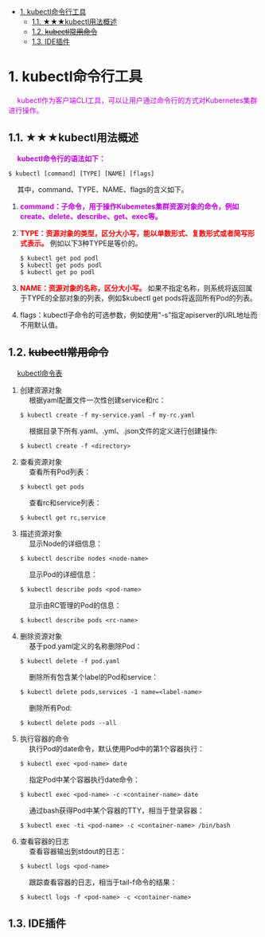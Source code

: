 

<!-- TOC -->

- [1. kubectl命令行工具](#1-kubectl命令行工具)
    - [1.1. ★★★kubectl用法概述](#11-★★★kubectl用法概述)
    - [1.2. ~~kubectl常用命令~~](#12-kubectl常用命令)
    - [1.3. IDE插件](#13-ide插件)

<!-- /TOC -->



# 1. kubectl命令行工具

&emsp; <font color = "clime">kubectl作为客户端CLI工具，可以让用户通过命令行的方式对Kubernetes集群进行操作。</font>  

## 1.1. ★★★kubectl用法概述  
&emsp; **<font color = "clime">kubectl命令行的语法如下：</font>**  

```text
$ kubectl [command] [TYPE] [NAME] [flags]
```
&emsp; 其中，command、TYPE、NAME、flags的含义如下。  
1. **<font color = "clime">command：子命令，用于操作Kubemetes集群资源对象的命令，例如create、delete、describe、get、exec等。</font>**  
2. **<font color = "red">TYPE：资源对象的类型，区分大小写，能以单数形式、复数形式或者简写形式表示。</font>** 例如以下3种TYPE是等价的。  

    ```text
    $ kubectl get pod podl  
    $ kubectl get pods podl  
    $ kubectl get po podl
    ```
3. **<font color = "red">NAME：资源对象的名称，区分大小写。</font>** 如果不指定名称，则系统将返回属于TYPE的全部对象的列表，例如$kubectl get pods将返回所有Pod的列表。
4. flags：kubectl子命令的可选参数，例如使用"-s”指定apiserver的URL地址而不用默认值。  

## 1.2. ~~kubectl常用命令~~
&emsp; [kubectl命令表](http://docs.kubernetes.org.cn/683.html)  
1. 创建资源对象  
    &emsp; 根据yaml配置文件一次性创建service和rc：  

    ```text
    $ kubectl create -f my-service.yaml -f my-rc.yaml 
    ``` 
    &emsp; 根据<directory>目录下所有.yaml、.yml、.json文件的定义进行创建操作: 
    ```text 
    $ kubectl create -f <directory>  
    ```
2. 查看资源对象  
    &emsp; 查看所有Pod列表：  
    ```text
    $ kubectl get pods 
    ``` 
    &emsp; 查看rc和service列表：  
    ```text
    $ kubectl get rc,service 
    ``` 
3. 描述资源对象  
    &emsp; 显示Node的详细信息：  

    ```text
    $ kubectl describe nodes <node-name>  
    ```
    &emsp; 显示Pod的详细信息：  

    ```text
    $ kubectl describe pods <pod-name> 
    ``` 
    &emsp; 显示由RC管理的Pod的信息：  

    ```text
    $ kubectl describe pods <rc-name> 
    ``` 
4. 删除资源对象  
    &emsp; 基于pod.yaml定义的名称删除Pod：  

    ```text
    $ kubectl delete -f pod.yaml  
    ```
    &emsp; 删除所有包含某个label的Pod和service：  

    ```text
    $ kubectl delete pods,services -1 name=<label-name>  
    ```
    &emsp; 删除所有Pod:  

    ```text
    $ kubectl delete pods --all  
    ```
5. 执行容器的命令  
    &emsp; 执行Pod的date命令，默认使用Pod中的第1个容器执行：  

    ```text
    $ kubectl exec <pod-name> date 
    ``` 
    &emsp; 指定Pod中某个容器执行date命令：  

    ```text
    $ kubectl exec <pod-name> -c <container-name> date 
    ``` 
    &emsp; 通过bash获得Pod中某个容器的TTY，相当于登录容器：  

    ```text
    $ kubectl exec -ti <pod-name> -c <container-name> /bin/bash  
    ```
6. 查看容器的日志  
    &emsp; 查看容器输出到stdout的日志：  

    ```text
    $ kubectl logs <pod-name>
    ```  
    &emsp; 跟踪查看容器的日志，相当于tail-f命令的结果：  

    ```text
    $ kubectl logs -f <pod-name> -c <container-name> 
    ``` 


## 1.3. IDE插件  
<!-- 
IDE 插件
https://mp.weixin.qq.com/s/KbcUxGJ3JK7ANtuDRvPzZQ
-->

